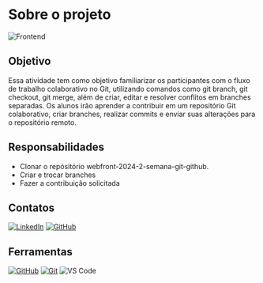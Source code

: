 # Sobre o projeto

![Frontend](https://blog.b2bstack.com.br/wp-content/uploads/2022/01/front-end-banner.jpg)

## Objetivo

Essa atividade tem como objetivo familiarizar os participantes com o fluxo de trabalho colaborativo no Git, utilizando comandos como git branch, git checkout, git merge, além de criar, editar e resolver conflitos em branches separadas. Os alunos irão aprender a contribuir em um repositório Git colaborativo, criar branches, realizar commits e enviar suas alterações para o repositório remoto.

## Responsabilidades

- Clonar o repósitório webfront-2024-2-semana-git-github.
- Criar e trocar branches
- Fazer a contribuição solicitada

## Contatos

[![LinkedIn](https://img.shields.io/badge/LinkedIn-0077B5?style=for-the-badge&logo=linkedin&logoColor=white)](www.linkedin.com/in/fabiojbrito)
[![GitHub](https://img.shields.io/badge/GitHub-100000?style=for-the-badge&logo=github&logoColor=white)](https://github.com/fjbrit)

## Ferramentas

[![GitHub](https://img.shields.io/badge/GitHub-000?style=for-the-badge&logo=github&logoColor=30A3DC)](https://docs.github.com/)
[![Git](https://img.shields.io/badge/Git-000?style=for-the-badge&logo=git&logoColor=E94D5F)](https://git-scm.com/doc) 
![VS Code](https://img.shields.io/badge/VS%20Code-0078d7.svg?style=for-the-badge&logo=visual-studio-code&logoColor=white)
